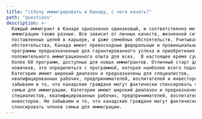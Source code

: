 ```yaml
---
title: "\tХочу иммигрировать в Канаду, с чего начать?"
path: "questions"
description: >-
  Каждый иммигрант в Канаде однозначно одинаковый, и соответственно методы для
  иммиграции также разные. Все зависит от личных качеств, жизненной ситуации,
  поставленных целей в карьере, и даже семейных обстоятельств. Учитывая все
  обстоятельства, Канада имеет превосходные федеральные и провинциальные
  программы предназначенные для гарантированного успеха и приобретения
  положительного иммиграционного опыта для всех.  В настоящее время существует
  более 60 программ, доступных для новых иммигрантов. Отличный старт для
  новичков, это определиться с программой, которая наиболее всего подходит.
  Категории имеют широкий диапазон и предназначены для специалистов,
  квалифицированных рабочих, предпринимателей, воспитателей и инвесторов. Не
  забываем и то, что канадские граждане могут фактически спонсировать членов
  семьи для иммиграции. Категории имеют широкий диапазон и предназначены для
  специалистов, квалифицированных рабочих, предпринимателей, воспитателей и
  инвесторов. Не забываем и то, что канадские граждане могут фактически
  спонсировать членов семьи для иммиграции.
---
```

